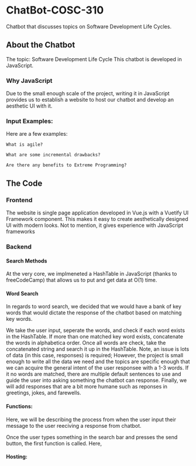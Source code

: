 
# ChatBot-COSC-310
Chatbot that discusses topics on Software Development Life Cycles.

## About the Chatbot
The topic: Software Development Life Cycle
This chatbot is developed in JavaScript.

### Why JavaScript 
Due to the small enough scale of the project, writing it in JavaScript provides us to 
establish a website to host our chatbot and develop an aesthetic UI with it. 

### Input Examples:
Here are a few examples:

```
What is agile?
```
```
What are some incremental drawbacks?
```
```
Are there any benefits to Extreme Programming?
```

## The Code
### Frontend

The website is single page application developed in Vue.js with a Vuetify UI Framework component. This makes it easy to create 
aesthetically designed UI with modern looks. Not to mention, it gives experience with JavaScript frameworks


### Backend 

#### Search Methods
At the very core, we implmeneted a HashTable in JavaScript (thanks to freeCodeCamp) that allows us to put and get data at O(1) time. 

#### Word Search
In regards to word search, we decided that we would have a bank of key words that would dictate the response of the chatbot based on
matching key words. 

We take the user input, seperate the words, and check if each word exists in the HashTable. If more than one matched key word exists, concatenate the words in alphabetica order. Once all words are check, take the concatenated string and search it up in the HashTable. Note, an issue is lots of data (in this case, responses) is required; However, the project is small enough to write all the data we need and the topics are specific enough that we can acquire the general intent of the user responsee with a 1-3 words. If it no words are matched, there are multiple default sentences to use and guide the user into asking something the chatbot can response. Finally, we will add responses that are a bit more humane such as reponses in greetings, jokes, and farewells.

#### Functions:

Here, we will be describing the process from when the user input their message to the user reeciving a response from chatbot.

Once the user types something in the search bar and presses the send button, the first function is called. Here, 

#### Hosting:



